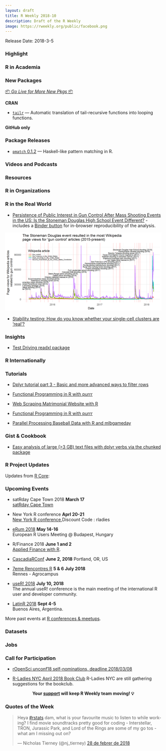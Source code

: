 ```yaml
---
layout: draft
title: R Weekly 2018-10
description: Draft of the R Weekly
image: https://rweekly.org/public/facebook.png
---
```


Release Date: 2018-3-5

###  Highlight



###  R in Academia



###  New Packages

<p class="added-hostname"><a href="https://rweekly.org/live" target="_blank" class="externalLink">📦 <i>Go Live for More New Pkgs</i> 📦</a></p>

**CRAN**

+ [`tailr`](https://cran.r-project.org/web/packages/tailr/) — Automatic translation of tail-recursive functions into looping functions. 

**GitHub only**


### Package Releases

+ [`pmatch` 0.1.2](https://cran.r-project.org/web/packages/pmatch/) —  Haskell-like pattern matching in R. 


###  Videos and Podcasts



###  Resources



###  R in Organizations



### R in the Real World

+ [Persistence of Public Interest in Gun Control After Mass Shooting Events in the US: Is the Stoneman Douglas High School Event Different?](https://cdn.rawgit.com/benmarwick/Persistence-of-Public-Interest-in-Gun-Control/a6bc2bf5/README.html) - includes a [Binder button](https://mybinder.org/v2/gh/benmarwick/Persistence-of-Public-Interest-in-Gun-Control/master) for in-browser reproducibility of the analysis.

![The Stoneman Douglas event resulted in the most Wikipedia page views](https://raw.githubusercontent.com/benmarwick/Persistence-of-Public-Interest-in-Gun-Control/master/figures/unnamed-chunk-14-1.png)

+ [Stability testing: How do you know whether your single-cell clusters are ‘real’?](http://jef.works/blog/2018/02/28/stability-testing/)

### Insights

+ [Test Driving readxl package](http://kgilds.rbind.io/2018/02/26/test-driving-readxl-package/)



### R Internationally




###  Tutorials

+ [Dplyr tutorial part 3 - Basic and more advanced ways to filter rows](https://suzan.rbind.io/2018/02/dplyr-tutorial-3/)

+ [Functional Programming in R with purrr](https://towardsdatascience.com/functional-programming-in-r-with-purrr-469e597d0229)
 


+ [Web Scraping Matrimonial Website with R](https://www.listendata.com/2018/02/web-scraping-website-with-r.html)

+ [Functional Programming in R with purrr](https://towardsdatascience.com/functional-programming-in-r-with-purrr-469e597d0229)

+ [Parallel Processing Baseball Data with R and mlbgameday](http://www.datascienceriot.com//r/mlbgameday-basics/)


<!--<div class="post-more-begin"></div><div class="post-more-end"></div>-->

### Gist & Cookbook

+ [Easy analysis of large (>3 GB) text files with dplyr verbs via the chunked package](https://gist.github.com/benmarwick/20eac969ce9199756dc074801f5b531d)


###  R Project Updates

Updates from [R Core](http://developer.r-project.org/blosxom.cgi/R-devel/NEWS):



###  Upcoming Events

+ satRday Cape Town 2018 **March 17** <br />
[satRday Cape Town](http://capetown2018.satrdays.org/)

+ New York R conference **Aprl 20-21** <br />
[New York R conference](https://www.rstats.nyc/),Discount Code : rladies

+ [eRum 2018](http://2018.erum.io) **May 14-16** <br />
European R Users Meeting @ Budapest, Hungary

+ R/Finance 2018 **June 1 and 2** <br />
[Applied Finance with R](http://www.rinfinance.com).

+ [CascadiaRConf](https://cascadiarconf.com/) **June 2, 2018**
Portland, OR, US

+ [7eme Rencontres R](https://r2018-rennes.sciencesconf.org/)  **5 & 6 July 2018** <br />
Rennes - Agrocampus

+ [useR! 2018](https://user2018.r-project.org/) **July 10, 2018** <br />
The annual useR! conference is the main meeting of the international R user and developer community.

+ [LatinR 2018](http://latin-r.com/) **Sept 4-5** <br />
Buenos Aires, Argentina.

More past events at [R conferences & meetups](https://conf.rweekly.org).

### Datasets




### Jobs




###  Call for Participation

+ [rOpenSci unconf18 self-nominations, deadline 2018/03/08](https://ropensci.org/blog/2018/02/08/unconf2018/)

+ [R-Ladies NYC April 2018 Book Club](https://www.goodreads.com/group/show/225365-r-ladies-nyc) R-Ladies NYC are still gathering suggestions for the bookclub.

<p class="hide-support added-hostname support-rweekly" style="text-align: center;font-weight: bold;">Your <a class="non-visited externalLink" href="https://www.patreon.com/rweekly" onclick="pas(this)">support</a> will keep R Weekly team moving! 💡</p>

###  Quotes of the Week

<blockquote class="twitter-tweet" data-lang="ca"><p lang="en" dir="ltr">Heya <a href="https://twitter.com/hashtag/rstats?src=hash&amp;ref_src=twsrc%5Etfw">#rstats</a> dam, what is your favourite music to listen to while working? I find movie soundtracks pretty good for coding - Interstellar, TRON, Jurassic Park, and Lord of the Rings are some of my go tos - what am I missing out on?</p>&mdash; Nicholas Tierney (@nj_tierney) <a href="https://twitter.com/nj_tierney/status/968987448553324544?ref_src=twsrc%5Etfw">28 de febrer de 2018</a></blockquote>
<script async src="https://platform.twitter.com/widgets.js" charset="utf-8"></script>

